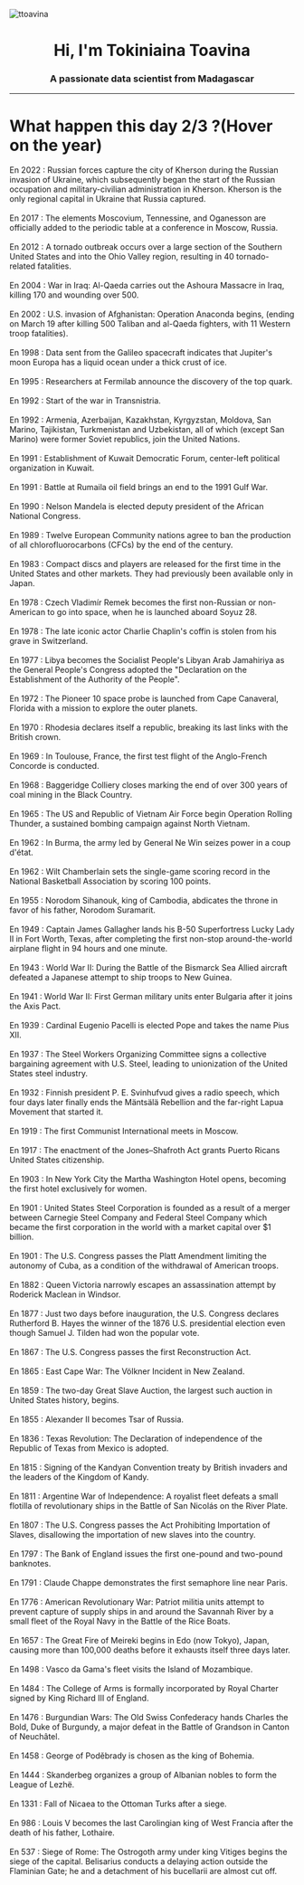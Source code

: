 
<p align="left"> <img src="https://komarev.com/ghpvc/?username=ttoavina&label=Profile%20views&color=0e75b6&style=flat" alt="ttoavina" /> </p>
<h1 align="center">Hi, I'm Tokiniaina Toavina</h1>
<h3 align="center">A passionate data scientist from Madagascar</h3>
    
<hr/>
<h1> What happen this day 2/3 ?(Hover on the year)</h1>

En 2022 : Russian forces capture the city of Kherson during the Russian invasion of Ukraine, which subsequently began the start of the Russian occupation and military-civilian administration in Kherson. Kherson is the only regional capital in Ukraine that Russia captured.
<br/><br/>
En 2017 : The elements Moscovium, Tennessine, and Oganesson are officially added to the periodic table at a conference in Moscow, Russia.
<br/><br/>
En 2012 : A tornado outbreak occurs over a large section of the Southern United States and into the Ohio Valley region, resulting in 40 tornado-related fatalities.
<br/><br/>
En 2004 : War in Iraq: Al-Qaeda carries out the Ashoura Massacre in Iraq, killing 170 and wounding over 500.
<br/><br/>
En 2002 : U.S. invasion of Afghanistan: Operation Anaconda begins, (ending on March 19 after killing 500 Taliban and al-Qaeda fighters, with 11 Western troop fatalities).
<br/><br/>
En 1998 : Data sent from the Galileo spacecraft indicates that Jupiter's moon Europa has a liquid ocean under a thick crust of ice.
<br/><br/>
En 1995 : Researchers at Fermilab announce the discovery of the top quark.
<br/><br/>
En 1992 : Start of the war in Transnistria.
<br/><br/>
En 1992 : Armenia, Azerbaijan, Kazakhstan, Kyrgyzstan, Moldova, San Marino, Tajikistan, Turkmenistan and Uzbekistan, all of which (except San Marino) were former Soviet republics, join the United Nations.
<br/><br/>
En 1991 : Establishment of Kuwait Democratic Forum, center-left political organization in Kuwait.
<br/><br/>
En 1991 : Battle at Rumaila oil field brings an end to the 1991 Gulf War.
<br/><br/>
En 1990 : Nelson Mandela is elected deputy president of the African National Congress.
<br/><br/>
En 1989 : Twelve European Community nations agree to ban the production of all chlorofluorocarbons (CFCs) by the end of the century.
<br/><br/>
En 1983 : Compact discs and players are released for the first time in the United States and other markets. They had previously been available only in Japan.
<br/><br/>
En 1978 : Czech Vladimír Remek becomes the first non-Russian or non-American to go into space, when he is launched aboard Soyuz 28.
<br/><br/>
En 1978 : The late iconic actor Charlie Chaplin's coffin is stolen from his grave in Switzerland.
<br/><br/>
En 1977 : Libya becomes the Socialist People's Libyan Arab Jamahiriya as the General People's Congress adopted the "Declaration on the Establishment of the Authority of the People".
<br/><br/>
En 1972 : The Pioneer 10 space probe is launched from Cape Canaveral, Florida with a mission to explore the outer planets.
<br/><br/>
En 1970 : Rhodesia declares itself a republic, breaking its last links with the British crown.
<br/><br/>
En 1969 : In Toulouse, France, the first test flight of the Anglo-French Concorde is conducted.
<br/><br/>
En 1968 : Baggeridge Colliery closes marking the end of over 300 years of coal mining in the Black Country.
<br/><br/>
En 1965 : The US and Republic of Vietnam Air Force begin Operation Rolling Thunder, a sustained bombing campaign against North Vietnam.
<br/><br/>
En 1962 : In Burma, the army led by General Ne Win seizes power in a coup d'état.
<br/><br/>
En 1962 : Wilt Chamberlain sets the single-game scoring record in the National Basketball Association by scoring 100 points.
<br/><br/>
En 1955 : Norodom Sihanouk, king of Cambodia, abdicates the throne in favor of his father, Norodom Suramarit.
<br/><br/>
En 1949 : Captain James Gallagher lands his B-50 Superfortress Lucky Lady II in Fort Worth, Texas, after completing the first non-stop around-the-world airplane flight in 94 hours and one minute.
<br/><br/>
En 1943 : World War II: During the Battle of the Bismarck Sea Allied aircraft defeated a Japanese attempt to ship troops to New Guinea.
<br/><br/>
En 1941 : World War II: First German military units enter Bulgaria after it joins the Axis Pact.
<br/><br/>
En 1939 : Cardinal Eugenio Pacelli is elected Pope and takes the name Pius XII.
<br/><br/>
En 1937 : The Steel Workers Organizing Committee signs a collective bargaining agreement with U.S. Steel, leading to unionization of the United States steel industry.
<br/><br/>
En 1932 : Finnish president P. E. Svinhufvud gives a radio speech, which four days later finally ends the Mäntsälä Rebellion and the far-right Lapua Movement that started it.
<br/><br/>
En 1919 : The first Communist International meets in Moscow.
<br/><br/>
En 1917 : The enactment of the Jones–Shafroth Act grants Puerto Ricans United States citizenship.
<br/><br/>
En 1903 : In New York City the Martha Washington Hotel opens, becoming the first hotel exclusively for women.
<br/><br/>
En 1901 : United States Steel Corporation is founded as a result of a merger between Carnegie Steel Company and Federal Steel Company which became the first corporation in the world with a market capital over $1 billion.
<br/><br/>
En 1901 : The U.S. Congress passes the Platt Amendment limiting the autonomy of Cuba, as a condition of the withdrawal of American troops.
<br/><br/>
En 1882 : Queen Victoria narrowly escapes an assassination attempt by Roderick Maclean in Windsor.
<br/><br/>
En 1877 : Just two days before inauguration, the U.S. Congress declares Rutherford B. Hayes the winner of the 1876 U.S. presidential election even though Samuel J. Tilden had won the popular vote.
<br/><br/>
En 1867 : The U.S. Congress passes the first Reconstruction Act.
<br/><br/>
En 1865 : East Cape War: The Völkner Incident in New Zealand.
<br/><br/>
En 1859 : The two-day Great Slave Auction, the largest such auction in United States history, begins.
<br/><br/>
En 1855 : Alexander II becomes Tsar of Russia.
<br/><br/>
En 1836 : Texas Revolution: The Declaration of independence of the Republic of Texas from Mexico is adopted.
<br/><br/>
En 1815 : Signing of the Kandyan Convention treaty by British invaders and the leaders of the Kingdom of Kandy.
<br/><br/>
En 1811 : Argentine War of Independence: A royalist fleet defeats a small flotilla of revolutionary ships in the Battle of San Nicolás on the River Plate.
<br/><br/>
En 1807 : The U.S. Congress passes the Act Prohibiting Importation of Slaves, disallowing the importation of new slaves into the country.
<br/><br/>
En 1797 : The Bank of England issues the first one-pound and two-pound banknotes.
<br/><br/>
En 1791 : Claude Chappe demonstrates the first semaphore line near Paris.
<br/><br/>
En 1776 : American Revolutionary War: Patriot militia units attempt to prevent capture of supply ships in and around the Savannah River by a small fleet of the Royal Navy in the Battle of the Rice Boats.
<br/><br/>
En 1657 : The Great Fire of Meireki begins in Edo (now Tokyo), Japan, causing more than 100,000 deaths before it exhausts itself three days later.
<br/><br/>
En 1498 : Vasco da Gama's fleet visits the Island of Mozambique.
<br/><br/>
En 1484 : The College of Arms is formally incorporated by Royal Charter signed by King Richard III of England.
<br/><br/>
En 1476 : Burgundian Wars: The Old Swiss Confederacy hands Charles the Bold, Duke of Burgundy, a major defeat in the Battle of Grandson in Canton of Neuchâtel.
<br/><br/>
En 1458 : George of Poděbrady is chosen as the king of Bohemia.
<br/><br/>
En 1444 : Skanderbeg organizes a group of Albanian nobles to form the League of Lezhë.
<br/><br/>
En 1331 : Fall of Nicaea to the Ottoman Turks after a siege.
<br/><br/>
En 986 : Louis V becomes the last Carolingian king of West Francia after the death of his father, Lothaire.
<br/><br/>
En 537 : Siege of Rome: The Ostrogoth army under king Vitiges begins the siege of the capital. Belisarius conducts a delaying action outside the Flaminian Gate; he and a detachment of his bucellarii are almost cut off.
<br/><br/>
